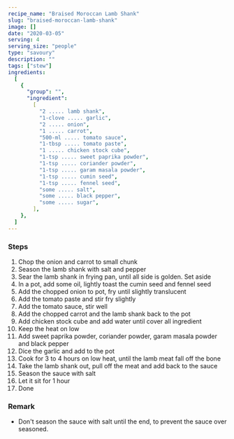 ```yaml
---
recipe_name: "Braised Moroccan Lamb Shank"
slug: "braised-moroccan-lamb-shank"
image: []
date: "2020-03-05"
serving: 4
serving_size: "people"
type: "savoury"
description: ""
tags: ["stew"]
ingredients:
  [
    {
      "group": "",
      "ingredient":
        [
          "2 ..... lamb shank",
          "1-clove ..... garlic",
          "2 ..... onion",
          "1 ..... carrot",
          "500-ml ..... tomato sauce",
          "1-tbsp ..... tomato paste",
          "1 ..... chicken stock cube",
          "1-tsp ..... sweet paprika powder",
          "1-tsp ..... coriander powder",
          "1-tsp ..... garam masala powder",
          "1-tsp ..... cumin seed",
          "1-tsp ..... fennel seed",
          "some ..... salt",
          "some ..... black pepper",
          "some ..... sugar",
        ],
    },
  ]
---
```


### Steps

1. Chop the onion and carrot to small chunk
2. Season the lamb shank with salt and pepper
3. Sear the lamb shank in frying pan, until all side is golden. Set aside
4. In a pot, add some oil, lightly toast the cumin seed and fennel seed
5. Add the chopped onion to pot, fry until slightly translucent
6. Add the tomato paste and stir fry slightly
7. Add the tomato sauce, stir well
8. Add the chopped carrot and the lamb shank back to the pot
9. Add chicken stock cube and add water until cover all ingredient
10. Keep the heat on low
11. Add sweet paprika powder, coriander powder, garam masala powder and black pepper
12. Dice the garlic and add to the pot
13. Cook for 3 to 4 hours on low heat, until the lamb meat fall off the bone
14. Take the lamb shank out, pull off the meat and add back to the sauce
15. Season the sauce with salt
16. Let it sit for 1 hour
17. Done

### Remark

- Don't season the sauce with salt until the end, to prevent the sauce over seasoned.
